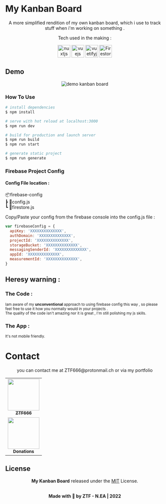# My Kanban Board

<div align="center">
A more simplified rendition of my own kanban board, which i use to track stuff when i'm working on something .
 
<p>Tech used in the making :</p>
<img src="https://www.vectorlogo.zone/logos/nuxtjs/nuxtjs-icon.svg" alt="nuxtjs" width="40" height="40"/>
<img src="https://www.vectorlogo.zone/logos/vuejs/vuejs-icon.svg" alt="vuejs" width="40" height="40"/>
<img src="https://external-content.duckduckgo.com/iu/?u=https%3A%2F%2Fseeklogo.com%2Fimages%2FV%2Fvuetify-logo-3BCF73C928-seeklogo.com.png&f=1&nofb=1" alt="vuetifyjs" width="40" height="40"/>
<img src="https://www.vectorlogo.zone/logos/firebase/firebase-icon.svg" alt="Firestore" width="40" height="40"/>
</div>

## Demo

<div align="center">
<img src="kanban.gif" alt="demo kanban board"/>
</div>

### How To Use

```bash
# install dependencies
$ npm install

# serve with hot reload at localhost:3000
$ npm run dev

# build for production and launch server
$ npm run build
$ npm run start

# generate static project
$ npm run generate
```

### Firebase Project Config

#### Config File location :

📦firebase-config  
 ┣ 📜config.js  
 ┗ 📜firestore.js

<p>Copy/Paste your config from the firebase console into the config.js file : </p>

```js
var firebaseConfig = {
  apiKey: 'XXXXXXXXXXXXXX',
  authDomain: 'XXXXXXXXXXXXXX',
  projectId: 'XXXXXXXXXXXXXX',
  storageBucket: 'XXXXXXXXXXXXXX',
  messagingSenderId: 'XXXXXXXXXXXXXX',
  appId: 'XXXXXXXXXXXXXX',
  measurementId: 'XXXXXXXXXXXXXX',
}
```

## Heresy warning :

### The Code :

<p><small>
Iam aware of my <strong>unconventional</strong> approach to using firebase config this way , so please feel free to use it how you normally would in your projects .<br>
The quality of the code isn't amazing nor it is great , I'm still polishing my js skills.
</small>
</p>

### The App :

<p><small>
It's not mobile friendly.
</small>
</p>

# Contact

<div align="center">
<p>you can contact me at ZTF666@protonmail.ch or via my portfolio</p>

</div>

<div align="center">

<table>
  <tr>
    <td align="center"><a href="https://ztfportfolio.web.app/" target='_blank'><img src="https://avatars1.githubusercontent.com/u/32502988?v=4" width="100px;" alt=""/><br /><sub><b>ZTF666</b></sub></a></td>
  </tr>
  <tr>
    <td align="center"><a href="https://www.paypal.com/paypalme/ztf666" target='_blank'><img src="https://1000logos.net/wp-content/uploads/2017/05/emblem-Paypal.jpg" width="100px;" alt=""/><br /><sub><b>Donations</b></sub></a></td>
  </tr>
</table>

</div>

## License

<div align="center">

**My Kanban Board**
released under the [MIT](LICENSE) License.
<br><br>

<strong><p>Made with 🖤 by ZTF - N.EA | 2022 </p> </strong>

</div>
